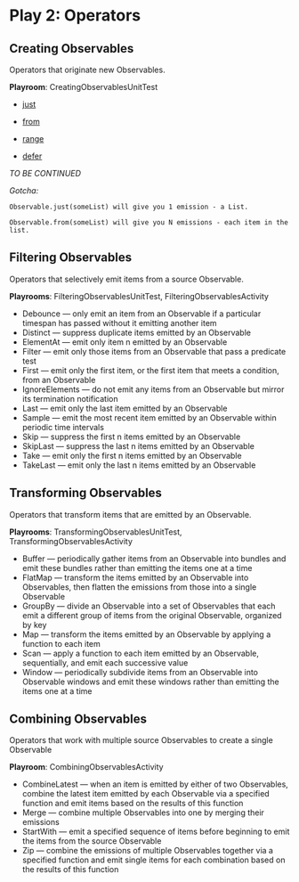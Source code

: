 # Play 2: Operators

**Creating Observables**
------
Operators that originate new Observables.

**Playroom**: CreatingObservablesUnitTest

- [just](http://reactivex.io/documentation/operators/just.html)

- [from](http://reactivex.io/documentation/operators/from.html)

- [range](http://reactivex.io/documentation/operators/range.html)

- [defer](http://reactivex.io/documentation/operators/defer.html)

*TO BE CONTINUED*

*Gotcha:*

    Observable.just(someList) will give you 1 emission - a List.

    Observable.from(someList) will give you N emissions - each item in the list.


**Filtering Observables**
------
Operators that selectively emit items from a source Observable.

**Playrooms**: FilteringObservablesUnitTest, FilteringObservablesActivity

- Debounce — only emit an item from an Observable if a particular timespan has passed without it emitting another item
- Distinct — suppress duplicate items emitted by an Observable
- ElementAt — emit only item n emitted by an Observable
- Filter — emit only those items from an Observable that pass a predicate test
- First — emit only the first item, or the first item that meets a condition, from an Observable
- IgnoreElements — do not emit any items from an Observable but mirror its termination notification
- Last — emit only the last item emitted by an Observable
- Sample — emit the most recent item emitted by an Observable within periodic time intervals
- Skip — suppress the first n items emitted by an Observable
- SkipLast — suppress the last n items emitted by an Observable
- Take — emit only the first n items emitted by an Observable
- TakeLast — emit only the last n items emitted by an Observable


**Transforming Observables**
------
Operators that transform items that are emitted by an Observable.

**Playrooms**: TransformingObservablesUnitTest, TransformingObservablesActivity

- Buffer — periodically gather items from an Observable into bundles and emit these bundles rather than emitting the items one at a time
- FlatMap — transform the items emitted by an Observable into Observables, then flatten the emissions from those into a single Observable
- GroupBy — divide an Observable into a set of Observables that each emit a different group of items from the original Observable, organized by key
- Map — transform the items emitted by an Observable by applying a function to each item
- Scan — apply a function to each item emitted by an Observable, sequentially, and emit each successive value
- Window — periodically subdivide items from an Observable into Observable windows and emit these windows rather than emitting the items one at a time

**Combining Observables**
------
Operators that work with multiple source Observables to create a single Observable

**Playroom**: CombiningObservablesActivity

- CombineLatest — when an item is emitted by either of two Observables, combine the latest item emitted by each Observable via a specified function and emit items based on the results of this function
- Merge — combine multiple Observables into one by merging their emissions
- StartWith — emit a specified sequence of items before beginning to emit the items from the source Observable
- Zip — combine the emissions of multiple Observables together via a specified function and emit single items for each combination based on the results of this function